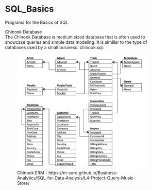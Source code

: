 # SQL_Basics
Programs for the Basics of SQL

Chinook Database<br>
The Chinook Database is medium sized database that is often used to showcase queries and simple data modeling.
It is similiar to the type of databases used by a small business.
chinook.sql:<br>
<figure>
    <img src='./images/chinook_erm.png'>
    <figcaption>Chinook ERM - https://m-soro.github.io/Business-Analytics/SQL-for-Data-Analysis/L4-Project-Query-Music-Store/</figcaption>
</figure>
